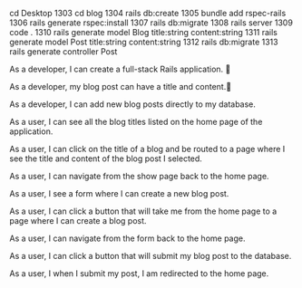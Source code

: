  cd Desktop
 1303  cd blog
 1304  rails db:create
 1305  bundle add rspec-rails
 1306  rails generate rspec:install
 1307  rails db:migrate
 1308  rails server
 1309  code .
 1310  rails generate model Blog title:string content:string
 1311  rails generate model Post title:string content:string
 1312  rails db:migrate
 1313  rails generate controller Post


As a developer, I can create a full-stack Rails application. 🗿

As a developer, my blog post can have a title and content.🗿

As a developer, I can add new blog posts directly to my database.

As a user, I can see all the blog titles listed on the home page of the application.

As a user, I can click on the title of a blog and be routed to a page where I see the title and content of the blog post I selected.

As a user, I can navigate from the show page back to the home page.

As a user, I see a form where I can create a new blog post.

As a user, I can click a button that will take me from the home page to a page where I can create a blog post.

As a user, I can navigate from the form back to the home page.

As a user, I can click a button that will submit my blog post to the database.

As a user, I when I submit my post, I am redirected to the home page.

